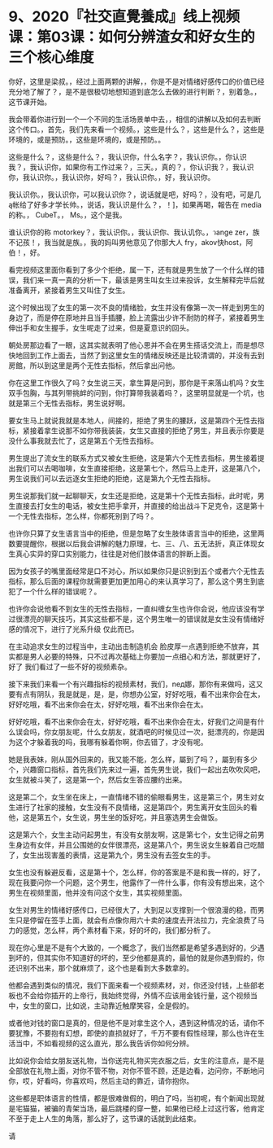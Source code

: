 # 9、2020『社交直覺養成』线上视频课：第03课：如何分辨渣女和好女生的三个核心维度

你好，这里是梁叔。，经过上面两颗的讲解，，你是不是对情绪好感传口的价值已经充分地了解了？，是不是很极切地想知道到底怎么去做的进行判断？，别着急。，这节课开始。

我会带着你进行到一个一个不同的生活场景单中去，，相信的讲解以及如何去判断这个传口。，首先，我们先来看一个视频。，这些是什么？，这些是什么？，这些是环境的，或是预防。，这些是环境的，或是预防。。

这些是什么？，这些是什么？，我认识你，什么名字？，我认识你。，你认识我？，我认识你，如果你有工作过来？，三天。，真的？，你认识我？，我认识你，我认识你。，我认识你，好吗？，我认识你。，好，我认识你。

我认识你。，我认识你，可以我认识你？，说话就是吧，好吗？，没有吧，可是几ą帐给了好多才学长帅。，说话，我认识是什么？，！]，如果再喝，報告在 media的称。， CubeT。， Ms。，这个是我。

谁认识你的称 motorkey？，我认识你。，我认识你、我认讥你。，วange zer，族不记孩！，我当就是族。，我的妈叫男他意见了你那大人 fry，akov快host，阿伯！，好。

看完视频这里面你看到了多少个拒绝，属一下，还有就是男生放了一个什么样的错误，我们来一真一真的分析一下，最该是男生叫女生过来投诉，女生解释完毕后就准备离开，紧接着男生又叫住了女生。

这个时候出现了女生的第一次不良的情绪脸，女生并没有像第一次一样走到男生的身边了，而是停在原地并且当手插腰，脸上流露出少许不耐防的样子，紧接着男生伸出手和女生握手，女生呢走了过来，但是夏意识的回头。

朝处房那边看了一眼，这其实就表明了他心思并不会在男生搭话交流上，而是想尽快地回到工作上面去，当然了到这里女生的情绪反映还是比较清谓的，并没有去到房館，所以到这里是两个无性去指标，然后拿出问他。

你在这里工作很久了吗？女生说三天，拿生算是问到，那你是干来落山机吗？女生双手包胸，与其列带挑衅的问到，你打算带我装着吗？，这里明显就是一个坑，也就是第三个无性去指标，男生说好啊。

要女生马上就说我就是本地人，间接的，拒绝了男生的腰跃，这是第四个无性去指标，紧接着拿生说那不如你带我装装，女生又直接的拒绝了男生，并且表示你要是没什么事我就去忙了，这是第五个无性去指标。

男生提出了流女生的联系方式又被女生拒绝，这是第六个无性去指标，男生接着提出我们可以去喝咖啡，女生直接拒绝，这是第七个，然后马上走开，这是第八个，男生说我们可以去远逐女生拒绝的拒绝，这是第九个无性去指标。

男生说那我们就一起聊聊天，女生还是拒绝，这是第十个无性去指标，此时呢，男生直接去打女生的电话，被女生把手拿开，并直接的给出战斗下足克令，这是第十一个无性去指标，怎么样，你都死别到了吗？。

也许你只算了女生语言当中的拒绝，但是忽略了女生肢体语言当中的拒绝，这里两数要提醒你，根据以后我会讲解的魅力原理，七、三、八、五无法折，真正体现女生真心实异的穿口实别能力，往往是对他们肢体语言的胖断上面。

因为女孩子的嘴里面经常是口不对心，所以如果你只是识别到五个或者六个无性去指标，那么后面的课程你就需要更加更加用心的来认真学习了，那么这个男生到底犯了一个什么样的错误呢？。

也许你会说他看不到女生的无性去指标，一直纠缠女生也许你会说，他应该没有学过很漂亮的聊天技巧，其实这些都不是，这个男生唯一的错误就是女生没有情绪好感的情况下，进行了光系升级 仅此而已。

在主动追求女生的过程当中，主动出击制造机会 脸皮厚一点遇到拒绝不放弃，其实都是男人必要的特殊，只不过再次基础上你要加一点细心和方法，那就更好了，好了 我们看过了一些不好的视频素杂。

接下来我们来看一个有兴趣指标的视频素材，我们，nед娜，那你有来做吗，这又要有点有阴队，我是就是，是，是，你想办公室，好好吃哦，看不出来你会在太，好好吃哦，看不出来你会在太，好好吃哦，看不出来你会在太。

好好吃哦，看不出来你会在太，好好吃哦，看不出来你会在太，好我们之间是有什么误会吗，你女朋友呢，什么女朋友，就酒吧的时候见过一次，挺漂亮的，你是因为这个才躲着我的吗，我哪有躲着你啊，你去错了，才没有呢。

她是我表妹，刚从国外回来的，我又能不能，怎么样，屬到了吗？，屬到有多少个，兴趣窗口指标，首先我们先来过一遍，首先男生说，我们一起出去吹吹风吧，女生就被斗笑了，这是第一个，然后女生答应腰约出来。

这是第二个，女生坐在床上，一直情绪不错的偷眼看男生，这是第三个，男生对女生进行了社家的接触，女生没有不良情绪，这是第四个，男生离开女生回头的看他，这是第五个，女生说，男生坐的饭好吃，并且塞选男生会做饭。

这是第六个，女生主动问起男生，有没有女朋友啊，这是第七个，女生记得之前男生身边有女伴，并且公围她的女伴很漂亮，这是第八个，男生说女生躲着自己吃醋了，女生出现害羞的表情，这是第九个，男生没有去签女生的手。

女生也没有躲避反看，这是第十个，怎么样，你的答案是不是和我一样的，好了，现在我要问你一个问题，这个男生，他露作了一件什么事，你有没有想出来，这个男生在视频里面，他并没有问这个女生，其实视频里面。

女生对男生的情绪好感传口，已经很大了，大到足以支撑到一个很浪漫的稳，而男生只是停留在签手上面，就会有点像你用六十卖的速度去开法拉力，完全浪费了马力的感觉，怎么样，两个素材看下来，好的坏的，我们都分析了。

现在你心里是不是有个大致的，一个概念了，我们当然都是希望多遇到好的，少遇到坏的，但其实你不知道好的坏的，至少他都是真的，最怕的就是你遇到假的，你还识别不出来，那个就麻烦了，这个也是看到大多数拿的。

他都会遇到类似的情况，我们下面来看一个视频素材，对，你还没付钱，上些部老板也不会给你插开的上帝行，我始终觉得，外情不应该用金钱行量，这个视频当中，女生的窗口，比如说，主动靠近触摩笑容，全是假的。

或者他对钱的窗口是真的，但是他不是对拿生这个人，遇到这种情况的话，请你不要犹豫，不要抱有幻想，即使的直损就好了，千万不要有假性经理，那么也许在生活当中，不如看视频的这么直光，那么我告诉你如何分辨。

比如说你会给女朋友送礼物，当你送完礼物买完衣服之后，女生的注意点，是不是全部放在礼物上面，对你不管不物，对你不管不顾，还是边看，边问你，不断地问你，哎，好看吗，你喜欢吗，然后主动的靠近，请你抱你。

这些都是职体语言的性情，都是很难做假的，明白了吗，当初呢，有个新闻出现就是宅猫猫，被骗的青架当场，最后跳楼的穿一整，如果他已经上过这行客，他肯定不至于走上人生的角落，那么好了，这节课的话就到此结束。

请